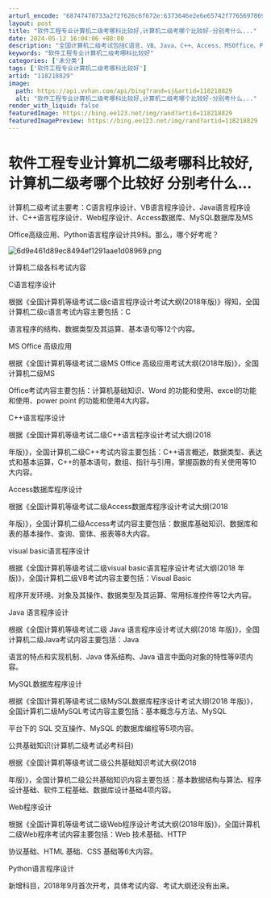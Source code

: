 ```yaml
---
arturl_encode: "68747470733a2f2f626c6f672e:6373646e2e6e65742f77656978696e5f33353038323935302f:61727469636c652f64657461696c732f313138323138383239"
layout: post
title: "软件工程专业计算机二级考哪科比较好,计算机二级考哪个比较好-分别考什么..."
date: 2024-05-12 16:04:06 +08:00
description: "全国计算机二级考试包括C语言、VB、Java、C++、Access、MSOffice、Python、"
keywords: "软件工程专业计算机二级考哪科比较好"
categories: ['未分类']
tags: ['软件工程专业计算机二级考哪科比较好']
artid: "118218829"
image:
  path: https://api.vvhan.com/api/bing?rand=sj&artid=118218829
  alt: "软件工程专业计算机二级考哪科比较好,计算机二级考哪个比较好-分别考什么..."
render_with_liquid: false
featuredImage: https://bing.ee123.net/img/rand?artid=118218829
featuredImagePreview: https://bing.ee123.net/img/rand?artid=118218829
---
```


# 软件工程专业计算机二级考哪科比较好,计算机二级考哪个比较好 分别考什么...

计算机二级考试主要考：C语言程序设计、VB语言程序设计、Java语言程序设计、C++语言程序设计、Web程序设计、Access数据库、MySQL数据库及MS

Office高级应用、Python语言程序设计共9科。那么，哪个好考呢？

![6d9e461d89ec8494ef1291aae1d08969.png](https://i-blog.csdnimg.cn/blog_migrate/7a83308533470cd8023605437b0b9fb7.jpeg)

计算机二级各科考试内容

C语言程序设计

根据《全国计算机等级考试二级c语言程序设计考试大纲(2018年版)》得知，全国计算机二级c语言考试内容主要包括：C

语言程序的结构、数据类型及其运算、基本语句等12个内容。

MS Office 高级应用

根据《全国计算机等级考试二级MS Office 高级应用考试大纲(2018年版)》，全国计算机二级MS

Office考试内容主要包括：计算机基础知识、Word 的功能和使用、excel的功能和使用、power point 的功能和使用4大内容。

C++语言程序设计

根据《全国计算机等级考试二级C++语言程序设计考试大纲(2018

年版)》，全国计算机二级C++考试内容主要包括：C++语言概述，数据类型、表达式和基本运算，C++的基本语句，数组、指针与引用，掌握函数的有关使用等10大内容。

Access数据库程序设计

根据《全国计算机等级考试二级Access数据库程序设计考试大纲(2018

年版)》，全国计算机二级Access考试内容主要包括：数据库基础知识、数据库和表的基本操作、查询、窗体、报表等8大内容。

visual basic语言程序设计

根据《全国计算机等级考试二级visual basic语言程序设计考试大纲(2018 年版)》，全国计算机二级VB考试内容主要包括：Visual Basic

程序开发环境、对象及其操作、数据类型及其运算、常用标准控件等12大内容。

Java 语言程序设计

根据《全国计算机等级考试二级 Java 语言程序设计考试大纲(2018 年版)》，全国计算机二级Java考试内容主要包括：Java

语言的特点和实现机制、Java 体系结构、Java 语言中面向对象的特性等9项内容。

MySQL数据库程序设计

根据《全国计算机等级考试二级MySQL数据库程序设计考试大纲(2018 年版)》，全国计算机二级MySQL考试内容主要包括：基本概念与方法、MySQL

平台下的 SQL 交互操作、MySQL 的数据库编程等5项内容。

公共基础知识(计算机二级考试必考科目)

根据《全国计算机等级考试二级公共基础知识考试大纲(2018

年版)》，全国计算机二级公共基础知识内容主要包括：基本数据结构与算法、程序设计基础、软件工程基础、数据库设计基础4项内容。

Web程序设计

根据《全国计算机等级考试二级Web程序设计考试大纲(2018年版)》，全国计算机二级Web程序考试内容主要包括：Web 技术基础、HTTP

协议基础、HTML 基础、CSS 基础等6大内容。

Python语言程序设计

新增科目，2018年9月首次开考，具体考试内容、考试大纲还没有出来。